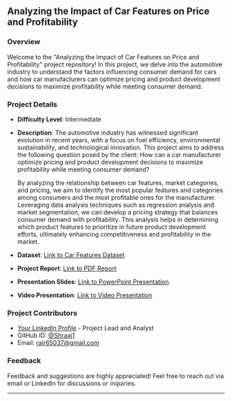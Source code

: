 ## Analyzing the Impact of Car Features on Price and Profitability

### Overview
Welcome to the "Analyzing the Impact of Car Features on Price and Profitability" project repository! In this project, we delve into the automotive industry to understand the factors influencing consumer demand for cars and how car manufacturers can optimize pricing and product development decisions to maximize profitability while meeting consumer demand.

### Project Details
- **Difficulty Level**: Intermediate
- **Description**:
  The automotive industry has witnessed significant evolution in recent years, with a focus on fuel efficiency, environmental sustainability, and technological innovation. This project aims to address the following question posed by the client: How can a car manufacturer optimize pricing and product development decisions to maximize profitability while meeting consumer demand?
  
  By analyzing the relationship between car features, market categories, and pricing, we aim to identify the most popular features and categories among consumers and the most profitable ones for the manufacturer. Leveraging data analysis techniques such as regression analysis and market segmentation, we can develop a pricing strategy that balances consumer demand with profitability. This analysis helps in determining which product features to prioritize in future product development efforts, ultimately enhancing competitiveness and profitability in the market.

- **Dataset**: [Link to Car Features Dataset](https://docs.google.com/spreadsheets/d/1F93rBxCHGs9KqoIf7gMhmMJIotiRJfBopgftVOWOMyQ/edit?usp=drive_link)
- **Project Report**: [Link to PDF Report](https://drive.google.com/file/d/1lYPJ7SWDcjHCNR5l21-AebZfpsJ2dTPp/view?usp=drive_link)
- **Presentation Slides**: [Link to PowerPoint Presentation](https://docs.google.com/presentation/d/1j_8i98xddBtMRdYhnq-XCMHYzXyqVNJGU9_JWggk27M/edit?usp=drive_link)
- **Video Presentation**: [Link to Video Presentation](https://www.awesomescreenshot.com/video/25738060?key=e546effa97dff2e358a15cdbf8312356)

### Project Contributors
- [Your LinkedIn Profile](https://www.linkedin.com/in/rajrathod54321/) - Project Lead and Analyst
- GitHub ID: [@Shraaj1](https://github.com/Shraaj1)
- Email: rajr65037@gmail.com

### Feedback
Feedback and suggestions are highly appreciated! Feel free to reach out via email or LinkedIn for discussions or inquiries.

---
